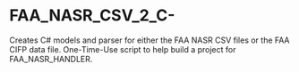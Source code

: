 # FAA_NASR_CSV_2_C-
Creates C# models and parser for either the FAA NASR CSV files or the FAA CIFP data file.
One-Time-Use script to help build a project for FAA_NASR_HANDLER.
